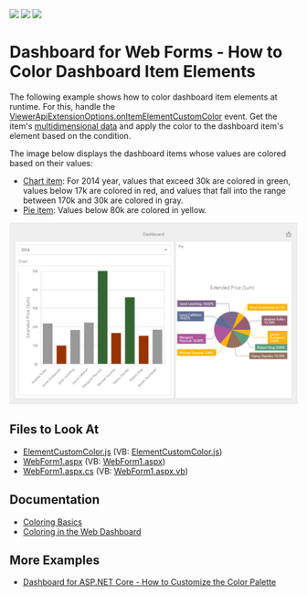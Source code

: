 <!-- default badges list -->
![](https://img.shields.io/endpoint?url=https://codecentral.devexpress.com/api/v1/VersionRange/128579800/22.1.3%2B)
[![](https://img.shields.io/badge/Open_in_DevExpress_Support_Center-FF7200?style=flat-square&logo=DevExpress&logoColor=white)](https://supportcenter.devexpress.com/ticket/details/T491831)
[![](https://img.shields.io/badge/📖_How_to_use_DevExpress_Examples-e9f6fc?style=flat-square)](https://docs.devexpress.com/GeneralInformation/403183)
<!-- default badges end -->

# Dashboard for Web Forms - How to Color Dashboard Item Elements

The following example shows how to color dashboard item elements at runtime. For this, handle the [ViewerApiExtensionOptions.onItemElementCustomColor](https://docs.devexpress.com/Dashboard/js-DevExpress.Dashboard.ViewerApiExtensionOptions?p=netframework#js_devexpress_dashboard_viewerapiextensionoptions_onitemelementcustomcolor) event. Get the item's [multidimensional data](https://docs.devexpress.com/Dashboard/403003/web-dashboard/dashboard-control-for-javascript-applications-jquery-knockout-etc/obtain-underlying-and-displayed-data#client-data-structure) and apply the color to the dashboard item's element based on the condition.

The image below displays the dashboard items whose values are colored based on their values:

- [Chart item](https://docs.devexpress.com/Dashboard/117159/web-dashboard/create-dashboards-on-the-web/dashboard-item-settings/chart#client-data-structure): For 2014 year, values that exceed 30k are colored in green, values below 17k are colored in red, and values that fall into the range between 170k and 30k are colored in gray.
- [Pie item](https://docs.devexpress.com/Dashboard/117162/web-dashboard/create-dashboards-on-the-web/dashboard-item-settings/pies#client-data-structure): Values below 80k are colored in yellow.

![](dashboard-color-elements.png)

## Files to Look At

* [ElementCustomColor.js](./CS/ASPxDashboard_ElementCustomColor/Scripts/ElementCustomColor.js) (VB: [ElementCustomColor.js](./VB/ASPxDashboard_ElementCustomColor/Scripts/ElementCustomColor.js))
* [WebForm1.aspx](./CS/ASPxDashboard_ElementCustomColor/WebForm1.aspx) (VB: [WebForm1.aspx](./VB/ASPxDashboard_ElementCustomColor/WebForm1.aspx))
* [WebForm1.aspx.cs](./CS/ASPxDashboard_ElementCustomColor/WebForm1.aspx.cs) (VB: [WebForm1.aspx.vb](./VB/ASPxDashboard_ElementCustomColor/WebForm1.aspx.vb))


## Documentation

- [Coloring Basics](https://docs.devexpress.com/Dashboard/116915)
- [Coloring in the Web Dashboard](https://docs.devexpress.com/Dashboard/117152)

## More Examples

- [Dashboard for ASP.NET Core - How to Customize the Color Palette](https://github.com/DevExpress-Examples/asp-net-core-dashboard-customize-color-palettes)
